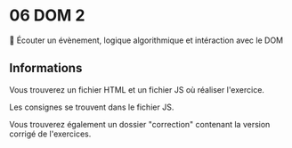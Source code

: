 # 06 DOM 2

🚀 Écouter un évènement, logique algorithmique et intéraction avec le DOM

## Informations

Vous trouverez un fichier HTML et un fichier JS où réaliser l'exercice.

Les consignes se trouvent dans le fichier JS.

Vous trouverez également un dossier "correction" contenant la version corrigé de l'exercices.
